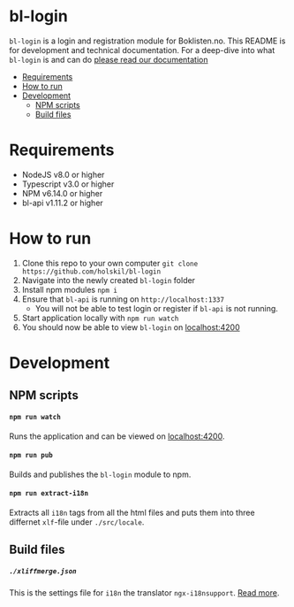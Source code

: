 
# bl-login

`bl-login` is a login and registration module for Boklisten.no. This README is
for development and technical documentation. For a deep-dive into what
  `bl-login` is and can do [please read our
  documentation](https://github.com/holskil/bl-doc/blob/master/bl-login#summary)

* [Requirements](#requirements)
* [How to run](#how-to-run)
* [Development](#development)
  * [NPM scripts](#npm-scripts)
  * [Build files](#build-files)

# Requirements

* NodeJS v8.0 or higher
* Typescript v3.0 or higher
* NPM v6.14.0 or higher
* bl-api v1.11.2 or higher

# How to run
1. Clone this repo to your own computer `git clone https://github.com/holskil/bl-login`
2. Navigate into the newly created `bl-login` folder
3. Install npm modules `npm i`
4. Ensure that `bl-api` is running on `http://localhost:1337`
    * You will not be able to test login or register if `bl-api` is not running.
5. Start application locally with `npm run watch`
6. You should now be able to view `bl-login` on [localhost:4200](http://localhost:4200/#/auth/menu)

# Development

## NPM scripts 

#### `npm run watch`
Runs the application and can be viewed on [localhost:4200](http://localhost:4200).

#### `npm run pub`
Builds and publishes the `bl-login` module to npm. 

#### `npm run extract-i18n`
Extracts all `i18n` tags from all the html files and puts them into three
differnet `xlf`-file under `./src/locale`.


## Build files

##### `./xliffmerge.json`
This is the settings file for `i18n` the translator `ngx-i18nsupport`. [Read
more](https://www.npmjs.com/package/ngx-i18nsupport).

